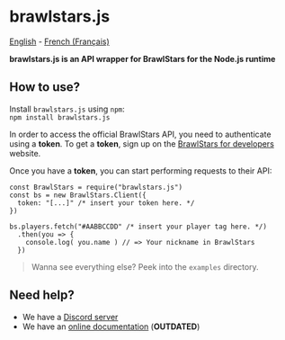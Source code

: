 # brawlstars.js
[English](./README.md) - [French (Français)](./README.fr.md)

**brawlstars.js is an API wrapper for BrawlStars for the Node.js runtime**

## How to use?

Install `brawlstars.js` using `npm`:  
`npm install brawlstars.js`

In order to access the official BrawlStars API, you need to authenticate using
a **token**. To get a **token**, sign up on the [BrawlStars for developers](https://developer.brawlstars.com)
website.

Once you have a **token**, you can start performing requests to their API:  
```
const BrawlStars = require("brawlstars.js")
const bs = new BrawlStars.Client({
  token: "[...]" /* insert your token here. */
})

bs.players.fetch("#AABBCCDD" /* insert your player tag here. */)
  .then(you => {
    console.log( you.name ) // => Your nickname in BrawlStars
  })
```

> Wanna see everything else? Peek into the `examples` directory.

## Need help?

- We have a [Discord server](https://discord.gg/Tt6nbfUBnP)
- We have an [online documentation](https://brawlstarsjs.docs.apairy.io/) (**OUTDATED**)
